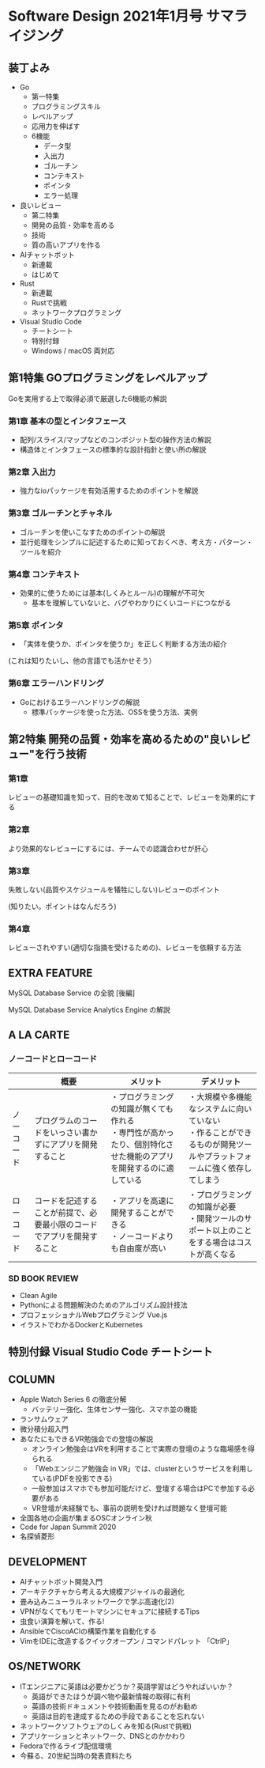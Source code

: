 # Software Design 2021年1月号 サマライジング

## 装丁よみ

- Go
  - 第一特集
  - プログラミングスキル
  - レベルアップ
  - 応用力を伸ばす
  - 6機能
    - データ型
    - 入出力
    - ゴルーチン
    - コンテキスト
    - ポインタ
    - エラー処理
- 良いレビュー
  - 第二特集
  - 開発の品質・効率を高める
  - 技術
  - 質の高いアプリを作る
- AIチャットボット
  - 新連載
  - はじめて
- Rust
  - 新連載
  - Rustで挑戦
  - ネットワークプログラミング
- Visual Studio Code
  - チートシート
  - 特別付録
  - Windows / macOS 両対応

## 第1特集 GOプログラミングをレベルアップ

Goを実用する上で取得必須で厳選した6機能の解説

### 第1章 基本の型とインタフェース

- 配列/スライス/マップなどのコンポジット型の操作方法の解説
- 構造体とインタフェースの標準的な設計指針と使い所の解説

### 第2章 入出力

- 強力なioパッケージを有効活用するためのポイントを解説

### 第3章 ゴルーチンとチャネル

- ゴルーチンを使いこなすためのポイントの解説
- 並行処理をシンプルに記述するために知っておくべき、考え方・パターン・ツールを紹介

### 第4章 コンテキスト

- 効果的に使うためには基本(しくみとルール)の理解が不可欠
  - 基本を理解していないと、バグやわかりにくいコードにつながる

### 第5章 ポインタ

- 「実体を使うか、ポインタを使うか」を正しく判断する方法の紹介

(これは知りたいし、他の言語でも活かせそう）

### 第6章 エラーハンドリング

- Goにおけるエラーハンドリングの解説
  - 標準パッケージを使った方法、OSSを使う方法、実例

## 第2特集 開発の品質・効率を高めるための"良いレビュー"を行う技術

### 第1章

レビューの基礎知識を知って、目的を改めて知ることで、レビューを効果的にする

### 第2章

より効果的なレビューにするには、チームでの認識合わせが肝心

### 第3章

失敗しない(品質やスケジュールを犠牲にしない)レビューのポイント

(知りたい。ポイントはなんだろう)

### 第4章

レビューされやすい(適切な指摘を受けるための)、レビューを依頼する方法

## EXTRA FEATURE

MySQL Database Service の全貌 [後編]

MySQL Database Service Analytics Engine の解説

## A LA CARTE

### ノーコードとローコード

| | 概要 | メリット | デメリット |
|---|---|---|---|
| ノーコード | プログラムのコードをいっさい書かずにアプリを開発すること | ・プログラミングの知識が無くても作れる<br>・専門性が高かったり、個別特化させた機能のアプリを開発するのに適している | ・大規模や多機能なシステムに向いていない<br>・作ることができるものが開発ツールやプラットフォームに強く依存してしまう |
| ローコード | コードを記述することが前提で、必要最小限のコードでアプリを開発すること | ・アプリを高速に開発することができる<br>・ノーコードよりも自由度が高い | ・プログラミングの知識が必要<br>・開発ツールのサポート以上のことをする場合はコストが高くなる |

### SD BOOK REVIEW

- Clean Agile
- Pythonによる問題解決のためのアルゴリズム設計技法
- プロフェッショナルWebプログラミング Vue.js
- イラストでわかるDockerとKubernetes



## 特別付録 Visual Studio Code チートシート

## COLUMN

- Apple Watch Series 6 の徹底分解
  - バッテリー強化、生体センサー強化、スマホ並の機能
- ランサムウェア
- 微分積分超入門
- あなたにもできるVR勉強会での登壇の解説
  - オンライン勉強会はVRを利用することで実際の登壇のような臨場感を得られる
  - 「Webエンジニア勉強会 in VR」では、clusterというサービスを利用している(PDFを投影できる)
  - 一般参加はスマホでも参加可能だけど、登壇する場合はPCで参加する必要がある
  - VR登壇が未経験でも、事前の説明を受ければ問題なく登壇可能
- 全国各地の企画が集まるOSCオンライン秋
- Code for Japan Summit 2020
- 名探偵菱形

## DEVELOPMENT

- AIチャットボット開発入門
- アーキテクチャから考える大規模アジャイルの最適化
- 畳み込みニューラルネットワークで学ぶ高速化(2)
- VPNがなくてもリモートマシンにセキュアに接続するTips
- 虫食い演算を解いて、作る!
- AnsibleでCiscoACIの構築作業を自動化する
- VimをIDEに改造するクイックオープン / コマンドパレット 「CtrlP」

## OS/NETWORK

- ITエンジニアに英語は必要かどうか？英語学習はどうやればいいか？
  - 英語ができたほうが調べ物や最新情報の取得に有利
  - 英語の技術ドキュメントや技術動画を見るのがお勧め
  - 英語は目的を達成するための手段であることを忘れない
- ネットワークソフトウェアのしくみを知る(Rustで挑戦)
- アプリケーションとネットワーク、DNSとのかかわり
- Fedoraで作るライブ配信環境
- 今蘇る、20世紀当時の発表資料たち
